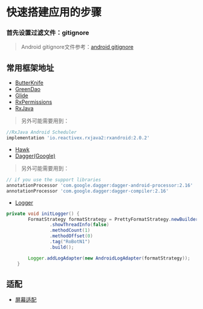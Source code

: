 # 快速搭建应用的步骤

### 首先设置过滤文件：gitignore
>Android gitignore文件参考：[android gitignore](https://github.com/github/gitignore/blob/master/Android.gitignore)

## 常用框架地址
* [ButterKnife](https://github.com/JakeWharton/butterknife)
* [GreenDao](https://github.com/greenrobot/greenDAO)
* [Glide](https://github.com/bumptech/glide)
* [RxPermissions](https://github.com/tbruyelle/RxPermissions)
* [RxJava](https://github.com/ReactiveX/RxJava)
>另外可能需要用到：
```gradle
//RxJava Android Scheduler
implementation 'io.reactivex.rxjava2:rxandroid:2.0.2'
```
* [Hawk](https://github.com/orhanobut/hawk)
* [Dagger(Google)](https://github.com/google/dagger)
>另外可能需要用到：
```gradle
// if you use the support libraries
annotationProcessor 'com.google.dagger:dagger-android-processor:2.16'
annotationProcessor 'com.google.dagger:dagger-compiler:2.16'
```
* [Logger](https://github.com/orhanobut/logger)
```java
private void initLogger() {
        FormatStrategy formatStrategy = PrettyFormatStrategy.newBuilder()
                .showThreadInfo(false)
                .methodCount(1)
                .methodOffset(0)
                .tag("RoBotN1")
                .build();

        Logger.addLogAdapter(new AndroidLogAdapter(formatStrategy));
    }
```
## 适配
* [屏幕适配](https://github.com/MaosanDao/AndroidNote/blob/master/ScreenAdaptation.md)
